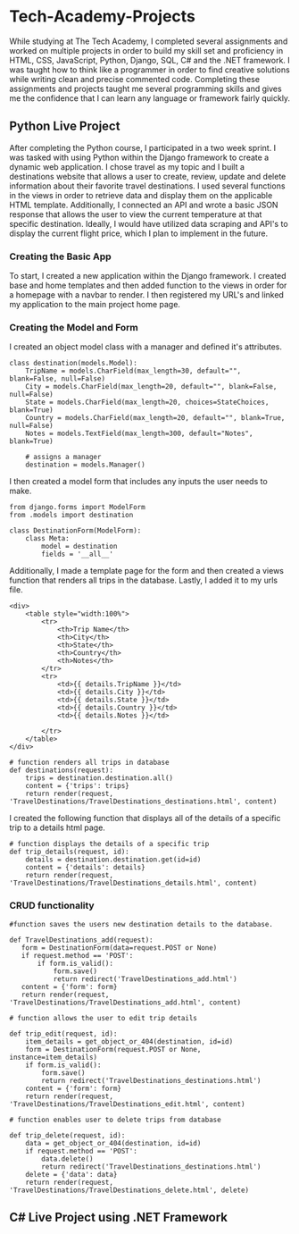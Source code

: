 # Tech-Academy-Projects
While studying at The Tech Academy, I completed several assignments and worked on multiple projects in order to build my skill set and proficiency in HTML, CSS, JavaScript, Python, Django, SQL, C# and the .NET framework. I was taught how to think like a programmer in order to find creative solutions while writing clean and precise commented code. Completing these assignments and projects taught me several programming skills and gives me the confidence that I can learn any language or framework fairly quickly.

## Python Live Project
After completing the Python course, I participated in a two week sprint. I was tasked with using Python within the Django framework to create a dynamic web application. I chose travel as my topic and I built a destinations website that allows a user to create, review, update and delete information about their favorite travel destinations. I used several functions in the views in order to retrieve data and display them on the applicable HTML template. Additionally, I connected an API and wrote a basic JSON response that allows the user to view the current temperature at that specific destination. Ideally, I would have utilized data scraping and API's to display the current flight price, which I plan to implement in the future. 

### Creating the Basic App
To start, I created a new application within the Django framework. I created base and home templates and then added function to the views in order for a homepage with a navbar to render. I then registered my URL's and linked my application to the main project home page.

### Creating the Model and Form
I created an object model class with a manager and defined it's attributes. 

    class destination(models.Model):
        TripName = models.CharField(max_length=30, default="", blank=False, null=False)
        City = models.CharField(max_length=20, default="", blank=False, null=False)
        State = models.CharField(max_length=20, choices=StateChoices, blank=True)
        Country = models.CharField(max_length=20, default="", blank=True, null=False)
        Notes = models.TextField(max_length=300, default="Notes", blank=True)

        # assigns a manager
        destination = models.Manager()

I then created a model form that includes any inputs the user needs to make. 

    from django.forms import ModelForm
    from .models import destination

    class DestinationForm(ModelForm):
        class Meta:
            model = destination
            fields = '__all__'
            
            
Additionally, I made a template page for the form and then created a views function that renders all trips in the database. Lastly, I added it to my urls file.

    <div>
        <table style="width:100%">
            <tr>
                <th>Trip Name</th>
                <th>City</th>
                <th>State</th>
                <th>Country</th>
                <th>Notes</th>
            </tr>
            <tr>
                <td>{{ details.TripName }}</td>
                <td>{{ details.City }}</td>
                <td>{{ details.State }}</td>
                <td>{{ details.Country }}</td>
                <td>{{ details.Notes }}</td>

            </tr>
        </table>
    </div>
    
    # function renders all trips in database
    def destinations(request):
        trips = destination.destination.all()
        content = {'trips': trips}
        return render(request, 'TravelDestinations/TravelDestinations_destinations.html', content)

    
    
I created the following function that displays all of the details of a specific trip to a details html page.

    # function displays the details of a specific trip
    def trip_details(request, id):
        details = destination.destination.get(id=id)
        content = {'details': details}
        return render(request, 'TravelDestinations/TravelDestinations_details.html', content)
        
### CRUD functionality

    #function saves the users new destination details to the database.
    
    def TravelDestinations_add(request):
       form = DestinationForm(data=request.POST or None)
       if request.method == 'POST':
           if form.is_valid():
               form.save()
               return redirect('TravelDestinations_add.html')
       content = {'form': form}
       return render(request, 'TravelDestinations/TravelDestinations_add.html', content)
    
    # function allows the user to edit trip details
    
    def trip_edit(request, id):
        item_details = get_object_or_404(destination, id=id)
        form = DestinationForm(request.POST or None, instance=item_details)
        if form.is_valid():
            form.save()
            return redirect('TravelDestinations_destinations.html')
        content = {'form': form}
        return render(request, 'TravelDestinations/TravelDestinations_edit.html', content)
        
    # function enables user to delete trips from database
    
    def trip_delete(request, id):
        data = get_object_or_404(destination, id=id)
        if request.method == 'POST':
            data.delete()
            return redirect('TravelDestinations_destinations.html')
        delete = {'data': data}
        return render(request, 'TravelDestinations/TravelDestinations_delete.html', delete)
    


   

## C# Live Project using .NET Framework


